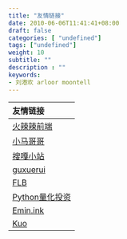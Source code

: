 ```yaml
---
title: "友情链接"
date: 2010-06-06T11:41:41+08:00
draft: false
categories: [ "undefined"]
tags: ["undefined"]
weight: 10
subtitle: ""
description : ""
keywords:
- 刘港欢 arloor moontell
---
```


|友情链接|
|:-------|
| [火辣辣前端](http://huolalaweb.com/)|
| [小马哥哥](https://xiaoma.me/) |
| [搜嘎小站](https://sga.vc/)|
| [guxuerui](http://www.guxuerui.cn/)|
| [FLB](https://www.fluobo.cn/)|
| [Python量化投资](https://www.lizenghai.com/) |
| [Emin.ink](https://www.emin.ink/blog) |
| [Kuo](https://kuo.lu)|
